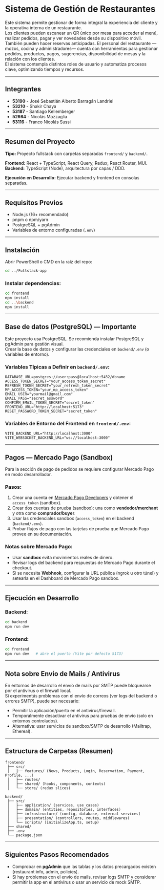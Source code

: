 # **Sistema de Gestión de Restaurantes**

Este sistema permite gestionar de forma integral la experiencia del cliente y la operativa interna de un restaurante.  
Los clientes pueden escanear un QR único por mesa para acceder al menú, realizar pedidos, pagar y ver novedades desde su dispositivo móvil.  
También pueden hacer reservas anticipadas. El personal del restaurante —mozos, cocina y administradores— cuenta con herramientas para gestionar pedidos, productos, pagos, sugerencias, disponibilidad de mesas y la relación con los clientes.  
El sistema contempla distintos roles de usuario y automatiza procesos clave, optimizando tiempos y recursos.

---

## Integrantes

- **53190** - José Sebastián Alberto Barragán Landriel  
- **53210** - Shakir Chaya  
- **53187** - Santiago Kellemberger  
- **52984** - Nicolás Mazzaglia  
- **53116** - Franco Nicolás Sussi

---

## Resumen del Proyecto

**Tipo:** Proyecto fullstack con carpetas separadas `frontend/` y `backend/`.

**Frontend:** React + TypeScript, React Query, Redux, React Router, MUI.  
**Backend:** TypeScript (Node), arquitectura por capas / DDD.  

**Ejecución en Desarrollo:** Ejecutar backend y frontend en consolas separadas.

---

## Requisitos Previos

- Node.js (16+ recomendado)  
- pnpm o npm/yarn  
- PostgreSQL + pgAdmin  
- Variables de entorno configuradas (`.env`)

---

## Instalación

Abrir PowerShell o CMD en la raíz del repo:

```bash
cd ../Fullstack-app
```

### Instalar dependencias:

```bash
cd frontend
npm install
cd ..\backend
npm install
```

---

## Base de datos (PostgreSQL) — Importante

Este proyecto usa PostgreSQL. Se recomienda instalar PostgreSQL y pgAdmin para gestión visual.  
Crear la base de datos y configurar las credenciales en `backend/.env` (o variables de entorno).

### Variables Típicas a Definir en `backend/.env`:

```
DATABASE_URL=postgres://user:pass@localhost:5432/dbname
ACCESS_TOKEN_SECRET="your_access_token_secret"
REFRESH_TOKEN_SECRET="your_refresh_token_secret"
MP_ACCESS_TOKEN="your_mp_access_token"
EMAIL_USER="yourmail@gmail.com"
EMAIL_PASS="secret_assword"
CONFIRM_EMAIL_TOKEN_SECRET="secret_token"
FRONTEND_URL="http://localhost:5173"
RESET_PASSWORD_TOKEN_SECRET="secret_token"
```

### Variables de Entorno del Frontend en `frontend/.env`:

```
VITE_BACKEND_URL="http://localhost:3000"
VITE_WEBSOCKET_BACKEND_URL="ws://localhost:3000"
```

---

## Pagos — Mercado Pago (Sandbox)

Para la sección de pago de pedidos se requiere configurar Mercado Pago en modo desarrollador.

### Pasos:

1. Crear una cuenta en [Mercado Pago Developers](https://www.mercadopago.com.ar/developers) y obtener el `access_token` (sandbox).  
2. Crear dos cuentas de prueba (sandbox): una como **vendedor/merchant** y otra como **comprador/buyer**.  
3. Usar las credenciales sandbox (`access_token`) en el backend (`backend/.env`).  
4. Probar flujos de pago con las tarjetas de prueba que Mercado Pago provee en su documentación.

### Notas sobre Mercado Pago:

- Usar **sandbox** evita movimientos reales de dinero.  
- Revisar logs del backend para respuestas de Mercado Pago durante el checkout.  
- Si se necesita **Webhook**, configurar la URL pública (ngrok u otro túnel) y setearla en el Dashboard de Mercado Pago sandbox.

---

## Ejecución en Desarrollo

### Backend:

```bash
cd backend
npm run dev
```

### Frontend:

```bash
cd frontend
npm run dev   # abre el puerto (Vite por defecto 5173)
```

---

## Nota sobre Envío de Mails / Antivirus

En entornos de desarrollo el envío de mails por SMTP puede bloquearse por el antivirus o el firewall local.  
Si experimentás problemas con el envío de correos (ver logs del backend o errores SMTP), puede ser necesario:

- Permitir la aplicación/puerto en el antivirus/firewall.  
- Temporalmente desactivar el antivirus para pruebas de envío (solo en entornos controlados).  
- Alternativa: usar servicios de sandbox/SMTP de desarrollo (Mailtrap, Ethereal).

---

## Estructura de Carpetas (Resumen)

```
frontend/
 ├── src/
 │   ├── features/ (News, Products, Login, Reservation, Payment, Profile, ...)
 │   ├── routes/
 │   ├── shared/ (hooks, components, contexts)
 │   └── store/ (redux slices)

backend/
 ├── src/
 │   ├── application/ (services, use_cases)
 │   ├── domain/ (entities, repositories, interfaces)
 │   ├── infrastructure/ (config, database, external services)
 │   ├── presentation/ (controllers, routes, middlewares)
 │   └── scripts/ (initializeApp.ts, setup)
 ├── shared/
 ├── .env
 └── package.json
```

---

## Siguientes Pasos Recomendados

- Comprobar en **pgAdmin** que las tablas y los datos precargados existen (restaurant info, admin, policies).  
- Si hay problemas con el envío de mails, revisar logs SMTP y considerar permitir la app en el antivirus o usar un servicio de mock SMTP.
